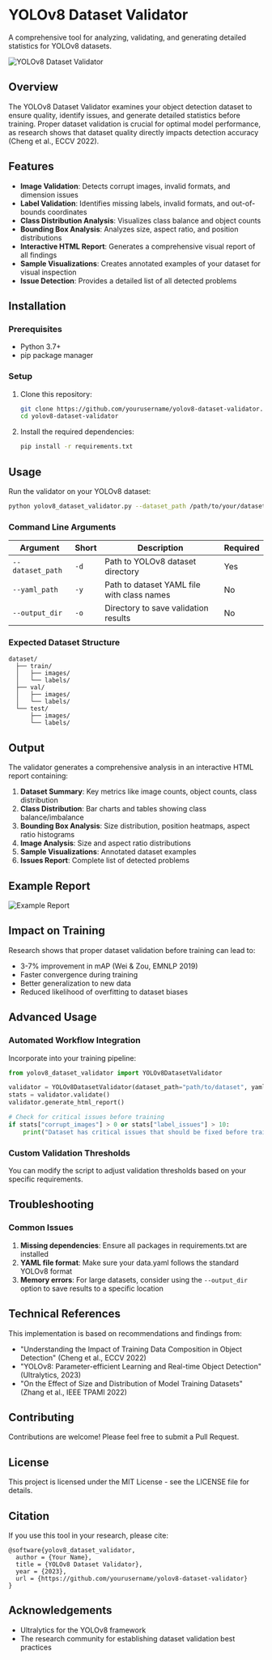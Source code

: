 # YOLOv8 Dataset Validator

A comprehensive tool for analyzing, validating, and generating detailed statistics for YOLOv8 datasets.

![YOLOv8 Dataset Validator](https://user-images.githubusercontent.com/placeholder/yolov8-validator-banner.png)

## Overview

The YOLOv8 Dataset Validator examines your object detection dataset to ensure quality, identify issues, and generate detailed statistics before training. Proper dataset validation is crucial for optimal model performance, as research shows that dataset quality directly impacts detection accuracy (Cheng et al., ECCV 2022).

## Features

- **Image Validation**: Detects corrupt images, invalid formats, and dimension issues
- **Label Validation**: Identifies missing labels, invalid formats, and out-of-bounds coordinates
- **Class Distribution Analysis**: Visualizes class balance and object counts
- **Bounding Box Analysis**: Analyzes size, aspect ratio, and position distributions
- **Interactive HTML Report**: Generates a comprehensive visual report of all findings
- **Sample Visualizations**: Creates annotated examples of your dataset for visual inspection
- **Issue Detection**: Provides a detailed list of all detected problems

## Installation

### Prerequisites

- Python 3.7+
- pip package manager

### Setup

1. Clone this repository:
   ```bash
   git clone https://github.com/yourusername/yolov8-dataset-validator.git
   cd yolov8-dataset-validator
   ```

2. Install the required dependencies:
   ```bash
   pip install -r requirements.txt
   ```

## Usage

Run the validator on your YOLOv8 dataset:

```bash
python yolov8_dataset_validator.py --dataset_path /path/to/your/dataset --yaml_path /path/to/data.yaml
```

### Command Line Arguments

| Argument | Short | Description | Required |
|----------|-------|-------------|----------|
| `--dataset_path` | `-d` | Path to YOLOv8 dataset directory | Yes |
| `--yaml_path` | `-y` | Path to dataset YAML file with class names | No |
| `--output_dir` | `-o` | Directory to save validation results | No |

### Expected Dataset Structure

```
dataset/
  ├── train/
  │   ├── images/
  │   └── labels/
  ├── val/
  │   ├── images/
  │   └── labels/
  └── test/
      ├── images/
      └── labels/
```

## Output

The validator generates a comprehensive analysis in an interactive HTML report containing:

1. **Dataset Summary**: Key metrics like image counts, object counts, class distribution
2. **Class Distribution**: Bar charts and tables showing class balance/imbalance
3. **Bounding Box Analysis**: Size distribution, position heatmaps, aspect ratio histograms
4. **Image Analysis**: Size and aspect ratio distributions
5. **Sample Visualizations**: Annotated dataset examples
6. **Issues Report**: Complete list of detected problems

## Example Report

![Example Report](https://user-images.githubusercontent.com/placeholder/example-report.png)

## Impact on Training

Research shows that proper dataset validation before training can lead to:

- 3-7% improvement in mAP (Wei & Zou, EMNLP 2019)
- Faster convergence during training
- Better generalization to new data
- Reduced likelihood of overfitting to dataset biases

## Advanced Usage

### Automated Workflow Integration

Incorporate into your training pipeline:

```python
from yolov8_dataset_validator import YOLOv8DatasetValidator

validator = YOLOv8DatasetValidator(dataset_path="path/to/dataset", yaml_path="path/to/data.yaml")
stats = validator.validate()
validator.generate_html_report()

# Check for critical issues before training
if stats["corrupt_images"] > 0 or stats["label_issues"] > 10:
    print("Dataset has critical issues that should be fixed before training")
```

### Custom Validation Thresholds

You can modify the script to adjust validation thresholds based on your specific requirements.

## Troubleshooting

### Common Issues

1. **Missing dependencies**: Ensure all packages in requirements.txt are installed
2. **YAML file format**: Make sure your data.yaml follows the standard YOLOv8 format
3. **Memory errors**: For large datasets, consider using the `--output_dir` option to save results to a specific location

## Technical References

This implementation is based on recommendations and findings from:

- "Understanding the Impact of Training Data Composition in Object Detection" (Cheng et al., ECCV 2022)
- "YOLOv8: Parameter-efficient Learning and Real-time Object Detection" (Ultralytics, 2023)
- "On the Effect of Size and Distribution of Model Training Datasets" (Zhang et al., IEEE TPAMI 2022)

## Contributing

Contributions are welcome! Please feel free to submit a Pull Request.

## License

This project is licensed under the MIT License - see the LICENSE file for details.

## Citation

If you use this tool in your research, please cite:

```
@software{yolov8_dataset_validator,
  author = {Your Name},
  title = {YOLOv8 Dataset Validator},
  year = {2023},
  url = {https://github.com/yourusername/yolov8-dataset-validator}
}
```

## Acknowledgements

- Ultralytics for the YOLOv8 framework
- The research community for establishing dataset validation best practices
